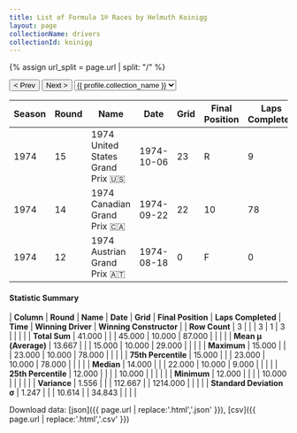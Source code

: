 ```yaml
---
title: List of Formula 1® Races by Helmuth Koinigg
layout: page
collectionName: drivers
collectionId: koinigg
---
```


{% assign url_split = page.url | split: "/" %}
<div id="collection-navigation">
<button onclick="selector.options[selector.selectedIndex-1].value && (window.location = selector.options[selector.selectedIndex-1].value);">&lt; Prev</button>
<button onclick="selector.options[selector.selectedIndex+1].value && (window.location = selector.options[selector.selectedIndex+1].value);">Next &gt;</button>
<select id="selector" onchange="this.options[this.selectedIndex].value && (window.location = this.options[this.selectedIndex].value);">
  {% for collectionId in site.data[page.collectionName].refs %}
    {% if collectionId == page.collectionId %}
      {% assign selected = "selected" %}
    {% else %}
      {% assign selected = "" %}
    {% endif %}
    {% assign profile = site.data[page.collectionName][collectionId].profile %}
    <option value="/f1/{{ page.collectionName }}/{{ collectionId }}/{{ url_split[4] }}" {{ selected }}>{{ profile.collection_name }}</option>
  {% endfor %}
</select>
</div>

| Season | Round | Name | Date | Grid | Final Position | Laps Completed | Time | Winning Driver | Winning Constructor |
|--|--|--|--|--|--|--|--|--|--|
| 1974 | 15 | 1974 United States Grand Prix 🇺🇸 | 1974-10-06 | 23 | R | 9 |   | Carlos Reutemann 🇦🇷 | Brabham 🇬🇧 |
| 1974 | 14 | 1974 Canadian Grand Prix 🇨🇦 | 1974-09-22 | 22 | 10 | 78 |   | Emerson Fittipaldi 🇧🇷 | McLaren 🇬🇧 |
| 1974 | 12 | 1974 Austrian Grand Prix 🇦🇹 | 1974-08-18 | 0 | F | 0 |   | Carlos Reutemann 🇦🇷 | Brabham 🇬🇧 |

#### Statistic Summary

| **Column** | **Round** | **Name** | **Date** | **Grid** | **Final Position** | **Laps Completed** | **Time** | **Winning Driver** | **Winning Constructor** |
| **Row Count** | 3 |  |  | 3 | 1 | 3 |  |  |  |
| **Total Sum** | 41.000 |  |  | 45.000 | 10.000 | 87.000 |  |  |  |
| **Mean μ (Average)** | 13.667 |  |  | 15.000 | 10.000 | 29.000 |  |  |  |
| **Maximum** | 15.000 |  |  | 23.000 | 10.000 | 78.000 |  |  |  |
| **75th Percentile** | 15.000 |  |  | 23.000 | 10.000 | 78.000 |  |  |  |
| **Median** | 14.000 |  |  | 22.000 | 10.000 | 9.000 |  |  |  |
| **25th Percentile** | 12.000 |  |  |  | 10.000 |  |  |  |  |
| **Minimum** | 12.000 |  |  |  | 10.000 |  |  |  |  |
| **Variance** | 1.556 |  |  | 112.667 |  | 1214.000 |  |  |  |
| **Standard Deviation σ** | 1.247 |  |  | 10.614 |  | 34.843 |  |  |  |

Download data: [json]({{ page.url | replace:'.html','.json' }}), [csv]({{ page.url | replace:'.html','.csv' }})
